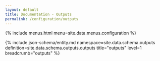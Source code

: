 ```yaml
---
layout: default
title: Documentation - Outputs
permalink: /configuration/outputs
---
```


{% include menus.html menu=site.data.menus.configuration %}

{% include json-schema/entity.md namespace=site.data.schema.outputs definition=site.data.schema.outputs.outputs title="outputs" level=1 breadcrumb="outputs" %}
